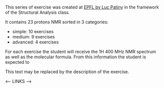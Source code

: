 This series of exercise was created at [EPFL by Luc Patiny](https://people.epfl.ch/luc.patiny) in the framework of the Structural Analysis class.

It contains 23 protons NMR sorted in 3 categories:

- simple: 10 exercises
- medium: 9 exercises
- advanced: 4 exercises

For each exercise the student will receive the 1H 400 MHz NMR spectrum as well as the molecular formula. From this information the student is expected to

This text may be replaced by the description of the exercise.

<-- LINKS -->
